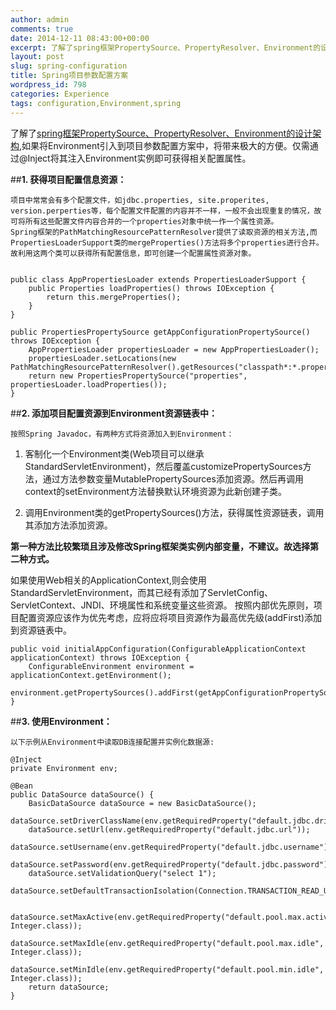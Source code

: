 ```yaml
---
author: admin
comments: true
date: 2014-12-11 08:43:00+00:00
excerpt: 了解了spring框架PropertySource、PropertyResolver、Environment的设计架构,如果将Environment引入到项目参数配置方案中，将带来极大的方便。仅需通过@Inject将其注入Environment实例即可获得相关配置属性。
layout: post
slug: spring-configuration
title: Spring项目参数配置方案
wordpress_id: 798
categories: Experience
tags: configuration,Environment,spring
---
```


了解了[spring框架PropertySource、PropertyResolver、Environment的设计架构](http://sisopipo.com/blog/archives/788),如果将Environment引入到项目参数配置方案中，将带来极大的方便。仅需通过@Inject将其注入Environment实例即可获得相关配置属性。



##**1. 获得项目配置信息资源：**


	项目中常常会有多个配置文件，如jdbc.properties, site.properites, version.perperties等，每个配置文件配置的内容并不一样，一般不会出现重复的情况，故可将所有这些配置文件内容合并的一个properties对象中统一作一个属性资源。
	Spring框架的PathMatchingResourcePatternResolver提供了读取资源的相关方法,而PropertiesLoaderSupport类的mergeProperties()方法将多个properties进行合并。	故利用这两个类可以获得所有配置信息，即可创建一个配置属性资源对象。
	

    public class AppPropertiesLoader extends PropertiesLoaderSupport {
    	public Properties loadProperties() throws IOException {
    		return this.mergeProperties();
    	}
    }
    
    public PropertiesPropertySource getAppConfigurationPropertySource() throws IOException {
    	AppPropertiesLoader propertiesLoader = new AppPropertiesLoader();
    	propertiesLoader.setLocations(new PathMatchingResourcePatternResolver().getResources("classpath*:*.properties"));
    	return new PropertiesPropertySource("properties", propertiesLoader.loadProperties());
    }




##**2. 添加项目配置资源到Environment资源链表中：**


	按照Spring Javadoc，有两种方式将资源加入到Environment：
	


	
  1. 客制化一个Environment类(Web项目可以继承StandardServletEnvironment)，然后覆盖customizePropertySources方法，通过方法参数变量MutablePropertySources添加资源。然后再调用context的setEnvironment方法替换默认环境资源为此新创建子类。

	
  2. 调用Environment类的getPropertySources()方法，获得属性资源链表，调用其添加方法添加资源。



**第一种方法比较繁琐且涉及修改Spring框架类实例内部变量，不建议。故选择第二种方式。**

如果使用Web相关的ApplicationContext,则会使用StandardServletEnvironment，而其已经有添加了ServletConfig、ServletContext、JNDI、环境属性和系统变量这些资源。
按照内部优先原则，项目配置资源应该作为优先考虑，应将应将项目资源作为最高优先级(addFirst)添加到资源链表中。

    public void initialAppConfiguration(ConfigurableApplicationContext applicationContext) throws IOException {
    	ConfigurableEnvironment environment = applicationContext.getEnvironment();
    	environment.getPropertySources().addFirst(getAppConfigurationPropertySource());
    }

	


##**3. 使用Environment：**


	以下示例从Environment中读取DB连接配置并实例化数据源:

    @Inject
    private Environment env;
    
    @Bean
    public DataSource dataSource() {
    	BasicDataSource dataSource = new BasicDataSource();
    	dataSource.setDriverClassName(env.getRequiredProperty("default.jdbc.driver"));
    	dataSource.setUrl(env.getRequiredProperty("default.jdbc.url"));
    	dataSource.setUsername(env.getRequiredProperty("default.jdbc.username"));
    	dataSource.setPassword(env.getRequiredProperty("default.jdbc.password"));
    	dataSource.setValidationQuery("select 1");
    	dataSource.setDefaultTransactionIsolation(Connection.TRANSACTION_READ_UNCOMMITTED);
    
    	dataSource.setMaxActive(env.getRequiredProperty("default.pool.max.active", Integer.class));
    	dataSource.setMaxIdle(env.getRequiredProperty("default.pool.max.idle", Integer.class));
    	dataSource.setMinIdle(env.getRequiredProperty("default.pool.min.idle", Integer.class));
    	return dataSource;
    }


